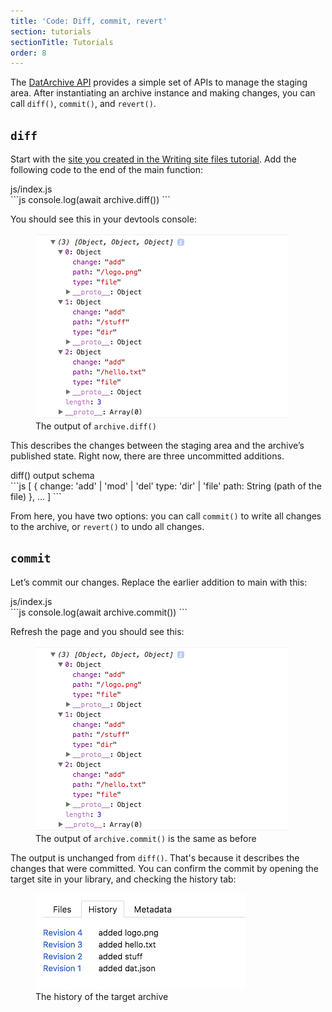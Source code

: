 ```yaml
---
title: 'Code: Diff, commit, revert'
section: tutorials
sectionTitle: Tutorials
order: 8
---
```


The [DatArchive API](/docs/apis/dat.html) provides a simple set of APIs to manage the staging area. After instantiating an archive instance and making changes, you can call `diff()`, `commit()`, and `revert()`.

## `diff`

Start with the [site you created in the Writing site files tutorial](http://localhost:4000/docs/tutorials/write-site-files.html). Add the following code to the end of the main function:

<figcaption class="code">js/index.js</figcaption>
```js
console.log(await archive.diff())
```

You should see this in your devtools console:

<figure>
<img src="/img/docs/tut-diff-commit-revert/diff.png" >
<figcaption>The output of <code>archive.diff()</code></figcaption>
</figure>

This describes the changes between the staging area and the archive’s published state. Right now, there are three uncommitted additions.

<figcaption class="code">diff() output schema</figcaption>
```js
[
  {
    change: 'add' | 'mod' | 'del'
    type: 'dir' | 'file'
    path: String (path of the file)
  },
  ...
]
```

From here, you have two options: you can call `commit()` to write all changes to the archive, or `revert()` to undo all changes.

## `commit`

Let’s commit our changes. Replace the earlier addition to main with this:

<figcaption class="code">js/index.js</figcaption>
```js
console.log(await archive.commit())
```

Refresh the page and you should see this:

<figure>
<img src="/img/docs/tut-diff-commit-revert/diff.png" >
<figcaption>The output of <code>archive.commit()</code> is the same as before</figcaption>
</figure>

The output is unchanged from `diff()`. That's because it describes the changes that were committed. You can confirm the commit by opening the target site in your library, and checking the history tab:

<figure>
<img src="/img/docs/tut-diff-commit-revert/history.png" >
<figcaption>The history of the target archive</figcaption>
</figure>
